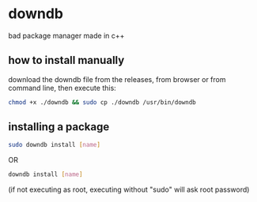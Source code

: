# downdb
bad package manager made in c++

## how to install manually
download the downdb file from the releases, from browser or from command line, then execute this:
```bash
chmod +x ./downdb && sudo cp ./downdb /usr/bin/downdb
```

## installing a package
```bash
sudo downdb install [name]
```
OR
```bash
downdb install [name]
```
(if not executing as root, executing without "sudo" will ask root password)
